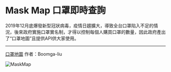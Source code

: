 **Mask Map 口罩即時查詢**
===========================
2019年12月底爆發新型冠狀病毒，疫情日趨擴大，導致全台口罩陷入不足的情況，後來政府實施口罩實名制，才得以控制每個人購買口罩的數量，因此政府產出了“口罩地圖”且提供API供大家使用。

****

[口罩地圖](https://boomga-liu.github.io/Mask_Map/) 作者：Boomga-liu 

![MaskMap](https://upload.cc/i1/2020/09/18/wiHlu2.png "MaskMap")
